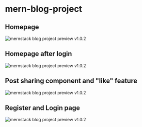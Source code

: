 # mern-blog-project

## Homepage

![mernstack blog project preview v1.0.2](https://i.hizliresim.com/oz2vqbg.jpg)

## Homepage after login

![mernstack blog project preview v1.0.2](https://i.hizliresim.com/33qkf2r.jpg)

## Post sharing component and "like" feature

![mernstack blog project preview v1.0.2](https://i.hizliresim.com/gfud37p.jpg)

## Register and Login page

![mernstack blog project preview v1.0.2](https://i.hizliresim.com/icef7zs.jpg)
